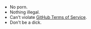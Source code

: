 - No porn.
- Nothing illegal.
- Can't violate [GitHub Terms of Service][github-tos].
- Don't be a dick.

[github-tos]: https://help.github.com/articles/github-terms-of-service/
